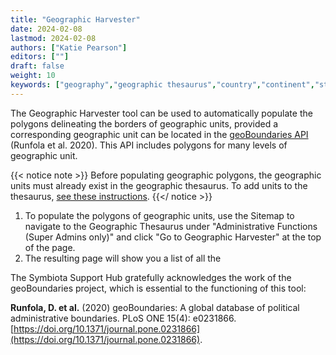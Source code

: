 ```yaml
---
title: "Geographic Harvester"
date: 2024-02-08
lastmod: 2024-02-08
authors: ["Katie Pearson"]
editors: [""]
draft: false
weight: 10
keywords: ["geography","geographic thesaurus","country","continent","state","province","county","municipality"]
---
```


The Geographic Harvester tool can be used to automatically populate the polygons delineating the borders of geographic units, provided a corresponding geographic unit can be located in the [geoBoundaries API](https://www.geoboundaries.org/) (Runfola et al. 2020). This API includes polygons for many levels of geographic unit.

{{< notice note >}}
 Before populating geographic polygons, the geographic units must already exist in the geographic thesaurus. To add units to the thesaurus, [see these instructions](https://biokic.github.io/symbiota-docs/portal_manager/geothes/add/).
{{</ notice >}}

1. To populate the polygons of geographic units, use the Sitemap to navigate to the Geographic Thesaurus under "Administrative Functions (Super Admins only)" and click "Go to Geographic Harvester" at the top of the page.
2. The resulting page will show you a list of all the 



The Symbiota Support Hub gratefully acknowledges the work of the geoBoundaries project, which is essential to the functioning of this tool:

**Runfola, D. et al.** (2020) geoBoundaries: A global database of political administrative boundaries. PLoS ONE 15(4): e0231866. [https://doi.org/10.1371/journal.pone.0231866](https://doi.org/10.1371/journal.pone.0231866).
